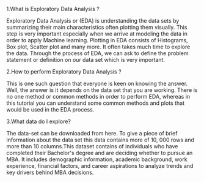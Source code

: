 1.What is Exploratory Data Analysis ?

Exploratory Data Analysis or (EDA) is understanding the data sets by summarizing their main characteristics often plotting them visually. This step is very important especially when we arrive at modeling the data in order to apply Machine learning. Plotting in EDA consists of Histograms, Box plot, Scatter plot and many more. It often takes much time to explore the data. Through the process of EDA, we can ask to define the problem statement or definition on our data set which is very important.

2.How to perform Exploratory Data Analysis ?

This is one such question that everyone is keen on knowing the answer. Well, the answer is it depends on the data set that you are working. There is no one method or common methods in order to perform EDA, whereas in this tutorial you can understand some common methods and plots that would be used in the EDA process.

3.What data do I explore?

The data-set can be downloaded from here. To give a piece of brief information about the data set this data contains more of 10, 000 rows and more than 10 columns.This dataset contains of individuals who have completed their Bachelor's degree and are deciding whether to pursue an MBA. It includes demographic information, academic background, work experience, financial factors, and career aspirations to analyze trends and key drivers behind MBA decisions.
